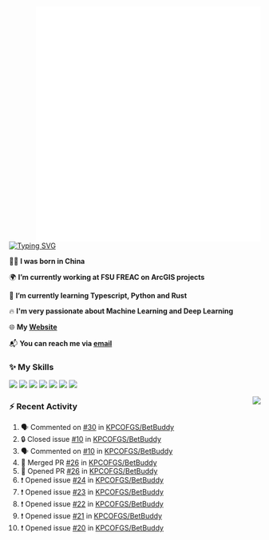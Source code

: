 <img align="right" width="450" src="github-metrics.svg">

[![Typing SVG](https://readme-typing-svg.herokuapp.com?duration=2500&vCenter=true&width=200&height=40&lines=Hello+World+👋)](https://git.io/typing-svg)

🙋‍♂️ **I was born in China**

🌍 **I’m currently working at FSU FREAC on ArcGIS projects**

🌱 **I’m currently learning Typescript, Python and Rust**

🔥 **I'm very passionate about Machine Learning and Deep Learning**

🌐 **My [Website](https://kpcofgs.github.io/)**

📬 **You can reach me via [email](mailto:shixian_sheng-2@protonmail.com)**

### ✨ **My Skills**

[![](https://img.shields.io/badge/LinuxMint-47A248?style=flat-square&logo=linuxmint&logoColor=fff)](https://linuxmint.com/)
[![](https://img.shields.io/badge/MXLinux-000000?style=flat-square&logo=mxlinux&logoColor=fff)](https://mxlinux.org/)
[![](https://img.shields.io/badge/Windows11-0078d6?style=flat-square&logo=windows&logoColor=fff)](https://www.microsoft.com/software-download/windows11)
![](https://img.shields.io/badge/Python-3572A5?style=flat-square&logo=python&logoColor=white)
![](https://img.shields.io/badge/HTML-E34C26?style=flat-square&logo=html5&logoColor=white)
![](https://img.shields.io/badge/CSS-563D7C?style=flat-square&logo=css3&logoColor=white)
![](https://img.shields.io/badge/TypeScript-3178C6?style=flat-square&logo=typescript&logoColor=white)

<a>
    <img align="right" height=210px src="https://github-readme-stats.vercel.app/api?username=KPCOFGS&theme=tokyonight&show_icons=true&show=prs_merged">
</a>

### ⚡ **Recent Activity**
<!--START_SECTION:activity-->
1. 🗣 Commented on [#30](https://github.com/KPCOFGS/BetBuddy/issues/30#issuecomment-2407697791) in [KPCOFGS/BetBuddy](https://github.com/KPCOFGS/BetBuddy)
2. 🔒 Closed issue [#10](https://github.com/KPCOFGS/BetBuddy/issues/10) in [KPCOFGS/BetBuddy](https://github.com/KPCOFGS/BetBuddy)
3. 🗣 Commented on [#10](https://github.com/KPCOFGS/BetBuddy/issues/10#issuecomment-2405896522) in [KPCOFGS/BetBuddy](https://github.com/KPCOFGS/BetBuddy)
4. 🎉 Merged PR [#26](https://github.com/KPCOFGS/BetBuddy/pull/26) in [KPCOFGS/BetBuddy](https://github.com/KPCOFGS/BetBuddy)
5. 💪 Opened PR [#26](https://github.com/KPCOFGS/BetBuddy/pull/26) in [KPCOFGS/BetBuddy](https://github.com/KPCOFGS/BetBuddy)
6. ❗ Opened issue [#24](https://github.com/KPCOFGS/BetBuddy/issues/24) in [KPCOFGS/BetBuddy](https://github.com/KPCOFGS/BetBuddy)
7. ❗ Opened issue [#23](https://github.com/KPCOFGS/BetBuddy/issues/23) in [KPCOFGS/BetBuddy](https://github.com/KPCOFGS/BetBuddy)
8. ❗ Opened issue [#22](https://github.com/KPCOFGS/BetBuddy/issues/22) in [KPCOFGS/BetBuddy](https://github.com/KPCOFGS/BetBuddy)
9. ❗ Opened issue [#21](https://github.com/KPCOFGS/BetBuddy/issues/21) in [KPCOFGS/BetBuddy](https://github.com/KPCOFGS/BetBuddy)
10. ❗ Opened issue [#20](https://github.com/KPCOFGS/BetBuddy/issues/20) in [KPCOFGS/BetBuddy](https://github.com/KPCOFGS/BetBuddy)
<!--END_SECTION:activity-->
